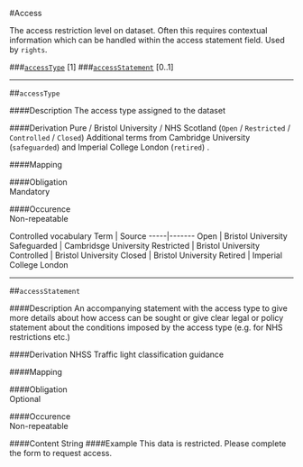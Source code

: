 #Access

The access restriction level on dataset. Often this requires contextual information which can be handled within the access statement field. Used by `rights`.

###[`accessType`](#accesstype-1) [1]
###[`accessStatement`](#access-statement-1) [0..1]

----------------------------------------------

##`accessType` 

####Description
The access type assigned to the dataset 

####Derivation
Pure / Bristol University / NHS Scotland (`Open` / `Restricted` / `Controlled` / `Closed`)
Additional terms from Cambridge University (`safeguarded`) and Imperial College London (`retired`) .

####Mapping
 

####Obligation	
Mandatory 

####Occurence	
Non-repeatable

Controlled vocabulary
Term | Source
-----|-------
Open | Bristol University
Safeguarded | Cambridsge University
Restricted | Bristol University
Controlled | Bristol University
Closed | Bristol University
Retired | Imperial College London

----------------------------------------------

##`accessStatement`

####Description
An accompanying statement with the access type to give more details about how access can be sought or give clear legal or policy statement about the conditions imposed by the access type (e.g. for NHS restrictions etc.)

####Derivation
NHSS Traffic light classification guidance

####Mapping


####Obligation	
Optional

####Occurence	
Non-repeatable

####Content 
String
####Example
This data is restricted. Please complete the form to request access.
